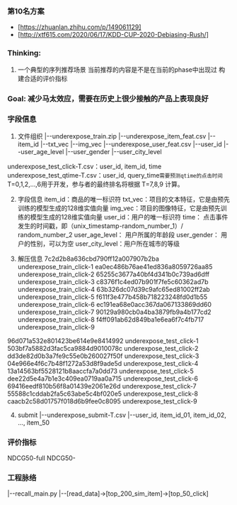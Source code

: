 ### 第10名方案 
* [https://zhuanlan.zhihu.com/p/149061129]
* [http://xtf615.com/2020/06/17/KDD-CUP-2020-Debiasing-Rush/]

### Thinking: 
1. 一个典型的序列推荐场景
当前推荐的内容是不是在当前的phase中出现过
构建合适的评价指标

### Goal: 减少马太效应，需要在历史上很少接触的产品上表现良好

### 字段信息
1. 文件组织
 |--underexpose_train.zip
   |--underexpose_item_feat.csv 
     |--item_id
     |--txt_vec
     |--img_vec
   |--underexpose_user_feat.csv
     |--user_id
     |--user_age_level
     |--user_gender
     |--user_city_level

underexpose_test_click-T.csv：user_id, item_id, time
underexpose_test_qtime-T.csv：user_id, query_time`需要预测qtime的点击时间`
T=0,1,2,…,6用于开发，参与者的最终排名将根据 T=7,8,9 计算。

2. 字段信息
item_id：商品的唯一标识符
txt_vec：项目的文本特征，它是由预先训练的模型生成的128维实值向量
img_vec：项目的图像特征，它是由预先训练的模型生成的128维实值向量
user_id：用户的唯一标识符
time：   点击事件发生的时间戳，即（unix_timestamp-random_number_1）/ random_number_2
user_age_level： 用户所属的年龄段
user_gender：    用户的性别，可以为空
user_city_level：用户所在城市的等级

3. 解压信息
7c2d2b8a636cbd790ff12a007907b2ba underexpose_train_click-1
ea0ec486b76ae41ed836a8059726aa85 underexpose_train_click-2
65255c3677a40bf4d341b0c739ad6dff underexpose_train_click-3
c8376f1c4ed07b901f7fe5c60362ad7b underexpose_train_click-4
63b326dc07d39c9afc65ed81002ff2ab underexpose_train_click-5
f611f3e477b458b718223248fd0d1b55 underexpose_train_click-6
ec191ea68e0acc367da067133869dd60 underexpose_train_click-7
90129a980cb0a4ba3879fb9a4b177cd2 underexpose_train_click-8
f4ff091ab62d849ba1e6ea6f7c4fb717 underexpose_train_click-9

96d071a532e801423be614e9e8414992 underexpose_test_click-1
503bf7a5882d3fac5ca9884d9010078c underexpose_test_click-2
dd3de82d0b3a7fe9c55e0b260027f50f underexpose_test_click-3
04e966e4f6c7b48f1272a53d8f9ade5d underexpose_test_click-4
13a14563bf5528121b8aaccfa7a0dd73 underexpose_test_click-5
dee22d5e4a7b1e3c409ea0719aa0a715 underexpose_test_click-6
69416eedf810b56f8a01439e2061e26d underexpose_test_click-7
55588c1cddab2fa5c63abe5c4bf020e5 underexpose_test_click-8
caacb2c58d01757f018d6b9fee0c8095 underexpose_test_click-9

4. submit
|--underexpose_submit-T.csv
    |--user_id, item_id_01, item_id_02, ..., item_50


### 评价指标
NDCG50-full
NDCG50-


### 工程脉络

|--recall_main.py
    |--[read_data]->[top_200_sim_item]->[top_50_click]